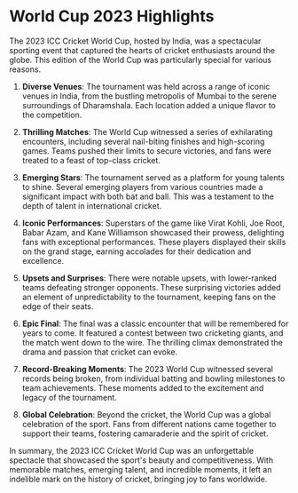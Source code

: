 # World Cup 2023 Highlights

The 2023 ICC Cricket World Cup, hosted by India, was a spectacular sporting event that captured the hearts of cricket enthusiasts around the globe. This edition of the World Cup was particularly special for various reasons.

1. **Diverse Venues**: The tournament was held across a range of iconic venues in India, from the bustling metropolis of Mumbai to the serene surroundings of Dharamshala. Each location added a unique flavor to the competition.

2. **Thrilling Matches**: The World Cup witnessed a series of exhilarating encounters, including several nail-biting finishes and high-scoring games. Teams pushed their limits to secure victories, and fans were treated to a feast of top-class cricket.

3. **Emerging Stars**: The tournament served as a platform for young talents to shine. Several emerging players from various countries made a significant impact with both bat and ball. This was a testament to the depth of talent in international cricket.

4. **Iconic Performances**: Superstars of the game like Virat Kohli, Joe Root, Babar Azam, and Kane Williamson showcased their prowess, delighting fans with exceptional performances. These players displayed their skills on the grand stage, earning accolades for their dedication and excellence.

5. **Upsets and Surprises**: There were notable upsets, with lower-ranked teams defeating stronger opponents. These surprising victories added an element of unpredictability to the tournament, keeping fans on the edge of their seats.

6. **Epic Final**: The final was a classic encounter that will be remembered for years to come. It featured a contest between two cricketing giants, and the match went down to the wire. The thrilling climax demonstrated the drama and passion that cricket can evoke.

7. **Record-Breaking Moments**: The 2023 World Cup witnessed several records being broken, from individual batting and bowling milestones to team achievements. These moments added to the excitement and legacy of the tournament.

8. **Global Celebration**: Beyond the cricket, the World Cup was a global celebration of the sport. Fans from different nations came together to support their teams, fostering camaraderie and the spirit of cricket.

In summary, the 2023 ICC Cricket World Cup was an unforgettable spectacle that showcased the sport's beauty and competitiveness. With memorable matches, emerging talent, and incredible moments, it left an indelible mark on the history of cricket, bringing joy to fans worldwide.
